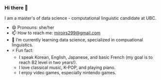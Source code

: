 ### Hi there 👋

I am a master's of data science - computational linguistic candidate at UBC.
- 😄 Pronouns: she/her
- 📫 How to reach me: miroirs299@gmail.com
- 🌱 I’m currently learning data science, specialized in compuational linguistics. 
- ⚡ Fun fact: 
  - I speak Korean, English, Japanese, and basic French (my goal is to reach B2 level in two years!). 
  - I love classical music, K-POP, and playing piano.
  - I enjoy video games, especially nintendo games. 

<!--
**jinjin-tonic/jinjin-tonic** is a ✨ _special_ ✨ repository because its `README.md` (this file) appears on your GitHub profile.

Here are some ideas to get you started:

- 🔭 I’m currently working on ...
- 🌱 I’m currently learning ...
- 👯 I’m looking to collaborate on ...
- 🤔 I’m looking for help with ...
- 💬 Ask me about ...
- 📫 How to reach me: ...
- 😄 Pronouns: ...
- ⚡ Fun fact: ...
-->
